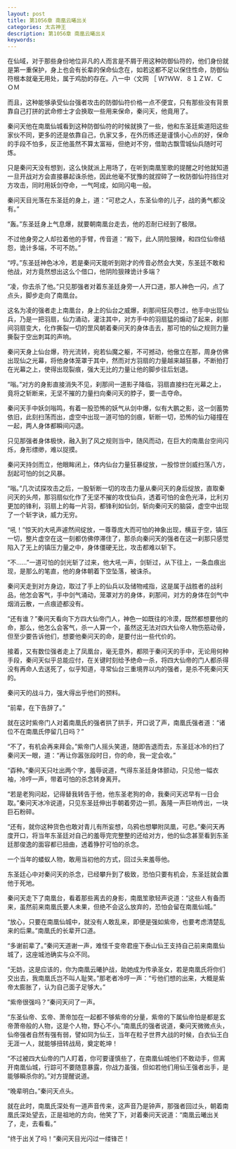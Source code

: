 ```yaml
---
layout: post
title: 第1056章 南凰云曦出关
categories: 太古神王
description: 第1056章 南凰云曦出关
keywords:
---
```


在仙域，对于那些身份地位非凡的人而言是不屑于用这种防御仙符的，他们身份就是第一重保护，身上也会有长辈的保命仙念在，如若这都不足以保住性命，防御仙符根本就毫无用处，属于鸡肋的存在。八一中〈文网 ［ Ｗ?ＷＷ．８１ＺＷ．ＣＯＭ

而且，这种能够承受仙台强者攻击的防御仙符价格一点不便宜，只有那些没有背景靠自己打拼的武命修士才会换取一些用来保命，秦问天，他竟用了。

秦问天他在南凰仙城看到这种防御仙符的时候就换了一些，他和东圣廷紫道阳这些家伙不同，更多的还是依靠自己，仇家又多，在外历练还是谨慎小心点的好，保命的手段不怕多，反正他虽然不算太富裕，但绝对不穷，借助古飘雪城仙兵随时可炼。

只是秦问天没有想到，这么快就派上用场了，在听到南凰笙歌的提醒之时他就知道一旦开战对方会直接暴起诛杀他，因此他毫不犹豫的就捏碎了一枚防御仙符挡住对方攻击，同时用妖剑夺命，一气呵成，如同闪电一般。

秦问天目光落在东圣廷的身上，道：“可悲之人，东圣仙帝的儿子，战的勇气都没有。”

“轰。”东圣廷身上气息爆，就要朝南凰台走去，他的忍耐已经到了极限。

不过他身旁之人却拉着他的手臂，传音道：“殿下，此人阴险狠辣，和四位仙帝结怨，诡计多端，不可不防。”

“哼。”东圣廷神色冰冷，若是秦问天能听到刚才的传音必然会大笑，东圣廷不敢和他战，对方竟然想出这么个借口，他阴险狠辣诡计多端？

“凌，你去杀了他。”只见那强者对着东圣廷身旁一人开口道，那人神色一闪，点了点头，脚步走向了南凰台。

这名为凌的强者走上南凰台，身上的仙台之威爆，刹那间狂风卷过，他手中出现仙兵，乃是一把羽扇，仙力涌动，灌注其中，对方手中的羽扇猛的煽动了起来，刹那间羽扇变大，化作撕裂一切的罡风朝着秦问天的身体击去，那可怕的仙之规则力量撕裂于空出刺耳的声响。

秦问天身上仙台爆，符光流转，宛若仙魔之躯，不可撼动，他傲立在那，周身仿佛出现仙之光幕，将他身体笼罩于其中，然而对方羽扇的力量越来越狂暴，不断拍打在光幕之上，使得出现裂痕，强大无比的力量让他的脚步往后划退。

“嗡。”对方的身影直接消失不见，刹那间一道影子降临，羽扇直接扫在光幕之上，竟将之斩断来，无坚不摧的力量扫向秦问天的脖子，要一击夺命。

秦问天手中妖剑嗡鸣，有着一股恐怖的妖气从剑中爆，似有大鹏之影，这一剑蓄势依旧，此刻扫荡而出，虚空中出现一道可怕的剑痕，斩断一切，恐怖的仙力碰撞在一起，两人身体都瞬间闪退。

只见那强者身体极快，融入到了风之规则当中，随风而动，在巨大的南凰台空间闪烁，身形缥缈，难以捉摸。

秦问天持剑而立，他眼眸闭上，体内仙台力量狂暴绽放，一股惊世剑威扫荡八方，刮起可怕的剑之风暴。

“嗡。”几次试探攻击之后，一股斩断一切的攻击力量从秦问天的身后绽放，直取秦问天的头颅，那羽扇似化作了无坚不摧的攻伐仙兵，透着可怕的金色光泽，比利刃更加的锋利，羽扇上的每一片羽，都锋利如仙剑，斩向秦问天的脑袋，虚空中出现了一个斩字诀，威力无穷。

“吼！”惊天的大吼声遽然间绽放，一尊尊庞大而可怕的神象出现，横亘于空，镇压一切，整片虚空在这一刻都仿佛停滞住了，那杀向秦问天的强者在这一刹那只感觉陷入了无上的镇压力量之中，身体僵硬无比，攻击都难以斩下。

“不……”一道可怕的剑光斩了过来，他大吼一声，剑斩过，从下往上，一条血痕出现，是那么的笔直，他的身体朝着下空坠落，被诛杀。

秦问天走到对方身边，取过了手上的仙兵以及储物戒指，这是属于战胜者的战利品，他怎会客气，手中剑气涌动，笼罩对方的身体，刹那间，对方的身体在剑气中烟消云散，一点痕迹都没有。

“还有谁？”秦问天看向下方四大仙帝门人，神色一如既往的冷漠，既然都想要他的命，那么，他怎么会客气，杀一人算一个，虽然这无法对四大仙帝人物伤筋动骨，但至少要告诉他们，想要他秦问天的命，是要付出一些代价的。

接着，又有数位强者走上了凤凰台，毫无意外，都陨于秦问天的手中，无论用何种手段，秦问天似乎总能应付，在关键时刻给予绝命一杀，将四大仙帝的门人都杀得没有再命人去送死了，似乎知道，寻常仙台三重境界以内的强者，是杀不死秦问天的。

秦问天的战斗力，强大得出乎他们的预料。

“前辈，在下告辞了。”

就在这时紫帝门人对着南凰氏的强者拱了拱手，开口说了声，南凰氏强者道：“诸位不在南凰氏停留几日吗？”

“不了，有机会再来拜会。”紫帝门人摇头笑道，随即告退而去，东圣廷冰冷的扫了秦问天一眼，道：“再让你嚣张段时日，你的命，我一定会收。”

“孬种。”秦问天只吐出两个字，羞辱说道，气得东圣廷身体颤动，只见他一幅衣袖，冷哼一声，带着可怕的杀念转身离开。

“若是老狗问起，记得替我转告于他，他东圣老狗的命，我秦问天迟早有一日会取。”秦问天冰冷说道，只见东圣廷伸出手朝着旁边一抓，轰隆一声巨响传出，一块巨石粉碎。

“还有，就你这种货色也敢对青儿有所妄想，乌鸦也想攀附凤凰，可悲。”秦问天再度开口，将当年东圣廷对自己的羞辱完完整整的还给对方，他的仙念甚至看到东圣廷那俊逸的面容都已扭曲，透着狰狞可怕的杀念。

一个当年的蝼蚁人物，敢用当初他的方式，回过头来羞辱他。

东圣廷心中对秦问天的杀念，已经攀升到了极致，恐怕只要有机会，东圣廷就会置他于死地。

秦问天走下了南凰台，看着那些离去的身影，南凰笙歌轻声说道：“这些人有备而来，虽然前来南凰氏要人未果，但绝不会这么放弃的，恐怕会留在南凰仙城。”

“放心，只要在南凰仙城中，就没有人敢乱来，即便是强如紫帝，也要考虑清楚乱来的后果。”南凰氏的长辈开口道。

“多谢前辈了。”秦问天道谢一声，难怪千变帝君座下泰山仙王支持自己前来南凰仙城了，这座城池确实与众不同。

“无妨，这是应该的，你为南凰云曦护战，助她成为传承圣女，若是南凰氏将你们交出去，我南凰氏岂不叫人耻笑。”那老者冷哼一声：“亏他们想的出来，大概是紫帝太膨胀了，认为自己面子足够大。”

“紫帝很强吗？”秦问天问了一声。

“东圣仙帝、玄帝、萧帝加在一起都不够紫帝的分量，紫帝的下属仙帝怕是都是玄帝萧帝般的人物，这是个人物，野心不小。”南凰氏的强者说道，秦问天微微点头，仙帝强者自然有强有弱，譬如同为仙王，当年在粒子世界大战的时候，白衣仙王白无涯一人，就能够扭转战局，奠定乾坤！

“不过被四大仙帝的门人盯着，你可要谨慎些了，在南凰仙城他们不敢动手，但离开南凰仙城，行踪可不要随意暴露，你战力虽强，但如若他们用仙王强者出手，是能够瞬杀你的。”对方提醒说道。

“晚辈明白。”秦问天点头。

就在此时，南凰氏深处有一道声音传来，这声音乃是钟声，那强者回过头，朝着南凰氏深处望去，正是祖地的方向，他笑了下，对着秦问天说道：“南凰云曦出关了，走，去看看。”

“终于出关了吗！”秦问天目光闪过一缕锋芒！
